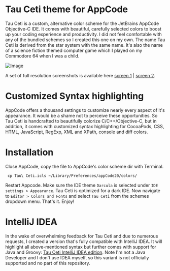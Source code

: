 # Tau Ceti theme for AppCode

Tau Ceti is a custom, alternative color scheme for the JetBrains AppCode Objective-C IDE. It comes with beautiful, carefully selected colors to boost up your coding experience and productivity. I did not feel comfortable with any of the bundled schemes so I created this one on my own. The name Tau Ceti is derived from the star system with the same name. It's also the name of a science fiction themed computer game which I played on my Commodore 64 when I was a child.

![Image](https://raw.github.com/ByteProject/Tau-Ceti-theme/master/Images/preview.png)

A set of full resolution screenshots is available here [screen 1](http://cl.ly/image/1v3Q2T1q142g/o) | [screen 2](http://cl.ly/image/0G0b3u190d1W/o).

# Customized Syntax highlighting

AppCode offers a thousand settings to customize nearly every aspect of it's appearance. It would be a shame not to perceive these opportunities. So Tau Ceti is handcrafted to beautifully colorize C/C++/Objective-C, but in addition, it comes with customized syntax highlighting for CocoaPods, CSS, HTML, JavaScript, RegExp, XML and XPath, console and diff colors.

# Installation

Close AppCode, copy the file to AppCode's color scheme dir with Terminal.

	 cp Tau\ Ceti.icls ~/Library/Preferences/appCode20/colors/

Restart Appcode. Make sure the IDE theme `Darcula` is selected under `IDE settings > Appearance`. Tau Ceti is optimized for a dark IDE. Now navigate to `Editor > Colors and Fonts` and select `Tau Ceti` from the schemes dropdown menu. That's it. Enjoy!

# IntelliJ IDEA

In the wake of overwhelming feedback for Tau Ceti and due to numerous requests, I created a version that's fully compatible with IntelliJ IDEA. It will highlight all above-mentioned syntax but further comes with support for Java and Groovy: [Tau Ceti IntelliJ IDEA edition](http://cl.ly/30171V250j0S). Note I'm not a Java Developer and I don't use IDEA myself, so this variant is not officially supported and no part of this repository.

